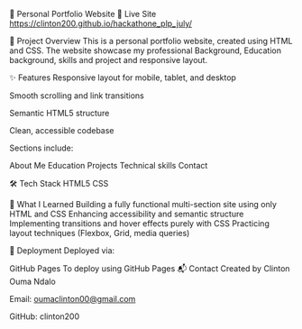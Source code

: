 🎨 Personal Portfolio Website
🔗 Live Site
https://clinton200.github.io/hackathone_plp_july/

📁 Project Overview
This is a personal portfolio website, created using HTML and CSS. The website showcase my professional Background, Education background, skills and project and responsive layout.

✨ Features
Responsive layout for mobile, tablet, and desktop

Smooth scrolling and link transitions

Semantic HTML5 structure

Clean, accessible codebase

Sections include:

About Me
Education
Projects
Technical skills
Contact

🛠️ Tech Stack
HTML5
CSS

🧠 What I Learned
Building a fully functional multi-section site using only HTML and CSS
Enhancing accessibility and semantic structure
Implementing transitions and hover effects purely with CSS
Practicing layout techniques (Flexbox, Grid, media queries)

🚀 Deployment
Deployed via:

GitHub Pages 
To deploy using GitHub Pages
📬 Contact
Created by Clinton Ouma Ndalo

Email: oumaclinton00@gmail.com

GitHub: clinton200
